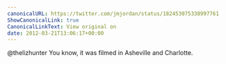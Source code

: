 ```yaml
---
canonicalURL: https://twitter.com/jmjordan/status/182453075338997761
ShowCanonicalLink: true
CanonicalLinkText: View original on
date: 2012-03-21T13:06:17+00:00
---
```

@thelizhunter You know, it was filmed in Asheville and Charlotte.